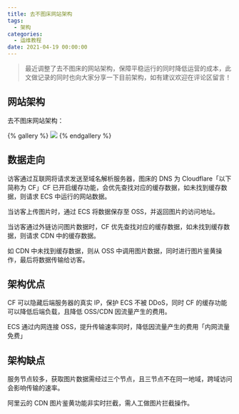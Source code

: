 ```yaml
---
title: 去不图床网站架构
tags:
  - 架构
categories:
  - 运维教程
date: 2021-04-19 00:00:00
---
```


> 最近调整了去不图床的网站架构，保障平稳运行的同时降低运营的成本，此文做记录的同时也向大家分享一下目前架构，如有建议欢迎在评论区留言！

<!-- more -->

## 网站架构

去不图床网站架构：

{% gallery %}
![](https://cdn.dusays.com/2021/04/333-1.jpg/1)
{% endgallery %}

## 数据走向

访客通过互联网将请求发送至域名解析服务器，图床的 DNS 为 Cloudflare「以下简称为 CF」CF 已开启缓存功能，会优先查找对应的缓存数据，如未找到缓存数据，则请求 ECS 中运行的网站数据。

当访客上传图片时，通过 ECS 将数据保存至 OSS，并返回图片的访问地址。

当访客通过外链访问图片数据时，CF 优先查找对应的缓存数据，如未找到缓存数据，则请求 CDN 中的缓存数据。

如 CDN 中未找到缓存数据，则从 OSS 中调用图片数据，同时进行图片鉴黄操作，最后将数据传输给访客。

## 架构优点

CF 可以隐藏后端服务器的真实 IP，保护 ECS 不被 DDoS，同时 CF 的缓存功能可以降低后端负载，且降低 OSS/CDN 因流量产生的费用。

ECS 通过内网连接 OSS，提升传输速率同时，降低因流量产生的费用「内网流量免费」

## 架构缺点

服务节点较多，获取图片数据需经过三个节点，且三节点不在同一地域，跨域访问会影响传输的速率。

阿里云的 CDN 图片鉴黄功能非实时拦截，需人工做图片拦截操作。

